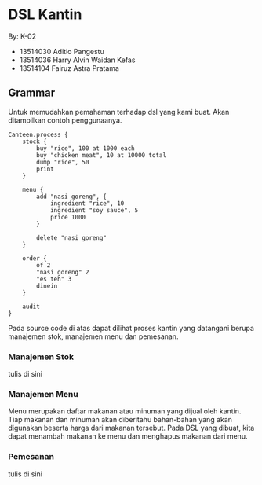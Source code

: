 # DSL Kantin

By:
K-02
* 13514030 Aditio Pangestu
* 13514036 Harry Alvin Waidan Kefas
* 13514104 Fairuz Astra Pratama

## Grammar

Untuk memudahkan pemahaman terhadap dsl yang kami buat. Akan ditampilkan contoh penggunaanya.

```
Canteen.process {
    stock {
        buy "rice", 100 at 1000 each
        buy "chicken meat", 10 at 10000 total
        dump "rice", 50
        print
    }
    
    menu {
        add "nasi goreng", {
            ingredient "rice", 10
            ingredient "soy sauce", 5
            price 1000
        }
        
        delete "nasi goreng"
    }

    order {
        of 2
        "nasi goreng" 2
        "es teh" 3
        dinein
    }
    
    audit
}
```
Pada source code di atas dapat dilihat proses kantin yang datangani berupa manajemen stok, manajemen menu dan pemesanan.

### Manajemen Stok
tulis di sini

### Manajemen Menu
Menu merupakan daftar makanan atau minuman yang dijual oleh kantin. Tiap makanan dan minuman akan diberitahu bahan-bahan yang akan digunakan beserta harga dari makanan tersebut. Pada DSL yang dibuat, kita dapat menambah makanan ke menu dan menghapus makanan dari menu.

### Pemesanan
tulis di sini